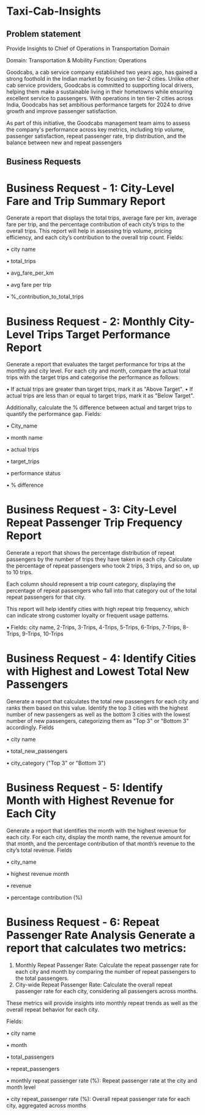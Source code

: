 # Taxi-Cab-Insights
## Problem statement
 Provide Insights to Chief of Operations in Transportation Domain

Domain: Transportation & Mobility	    Function: Operations

Goodcabs, a cab service company established two years ago, has gained a strong foothold in the Indian market by focusing on tier-2 cities. Unlike other cab service providers, Goodcabs is committed to supporting local drivers, helping them make a sustainable living in their hometowns while ensuring excellent service to passengers. With operations in ten tier-2 cities across India, Goodcabs has set ambitious performance targets for 2024 to drive growth and improve passenger satisfaction.

As part of this initiative, the Goodcabs management team aims to assess the company's performance across key metrics, including trip volume, passenger satisfaction, repeat passenger rate, trip distribution, and the balance between new and repeat passengers

## Business Requests

# Business Request - 1: City-Level Fare and Trip Summary Report

Generate a report that displays the total trips, average fare per km, average fare per trip, and the percentage contribution of each city’s trips to the overall trips. This report will help in assessing trip volume, pricing efficiency, and each city’s contribution to the overall trip count.
Fields:

•	city name

•	totaI_trips

•	avg_fare_per_km

•	avg fare per trip

•	%_contribution_to_totaI_trips





# Business Request - 2: MonthIy City-Level Trips Target Performance Report

Generate a report that evaluates the target performance for trips at the monthly and city level. For each city and month, compare the actual total trips with the target trips and categorise the performance as follows:

•	If actual trips are greater than target trips, mark it as "Above Target".
•	If actual trips are less than or equal to target trips, mark it as "Below Target".

Additionally, calculate the % difference between actual and target trips to quantify the performance gap.
Fields:

•	City_name

•	month name

•	actual trips

•	target_trips

•	performance status

•	% difference
 
# Business Request - 3: City-Level Repeat Passenger Trip Frequency Report

Generate a report that shows the percentage distribution of repeat passengers by the number of trips they have taken in each city. Calculate the percentage of repeat passengers who took 2 trips, 3 trips, and so on, up to 10 trips.

Each column should represent a trip count category, displaying the percentage of repeat passengers who fall into that category out of the total repeat passengers for that city.

This report will help identify cities with high repeat trip frequency, which can indicate strong customer loyalty or frequent usage patterns.

•	Fields: city name, 2-Trips, 3-Trips, 4-Trips, 5-Trips, 6-Trips, 7-Trips, 8-Trips, 9-Trips, 10-Trips


# Business Request - 4: Identify Cities with Highest and Lowest Total New Passengers

Generate a report that calculates the total new passengers for each city and ranks them based on this value. Identify the top 3 cities with the highest number of new passengers as well as the bottom 3 cities with the lowest number of new passengers, categorizing them as "Top 3" or "Bottom 3" accordingly.
Fields

•	city name

•	totaI_new_passengers

•	city_category ("Top 3" or "Bottom 3")


# Business Request - 5: Identify Month with Highest Revenue for Each City

Generate a report that identifies the month with the highest revenue for each city. For each city, display the month name, the revenue amount for that month, and the percentage contribution of that month’s revenue to the city’s total revenue.
Fields

•	city_name

•	highest revenue month

•	revenue

•	percentage contribution (%)
 
# Business Request - 6: Repeat Passenger Rate Analysis Generate a report that calculates two metrics:
1.	Monthly Repeat Passenger Rate: Calculate the repeat passenger rate for each city and month by comparing the number of repeat passengers to the total passengers.
2.	City-wide Repeat Passenger Rate: Calculate the overall repeat passenger rate for each city, considering all passengers across months.

These metrics will provide insights into monthly repeat trends as well as the overall repeat behavior for each city.

Fields:

•	city name

•	month

•	totaI_passengers

•	repeat_passengers

•	monthly repeat	passenger rate (%): Repeat passenger rate at the city and month level

•	city repeat_passenger rate (%): Overall repeat passenger rate for each city, aggregated across months




  
 	 
 
 
 
 
 
 
 
 
 
 
 	 
 
 
 
 
 
 
 
 
 


 	 
 
 
 
 
 
 
 
 
 


 	 
 
 
 
 
 
 
 
 
 

